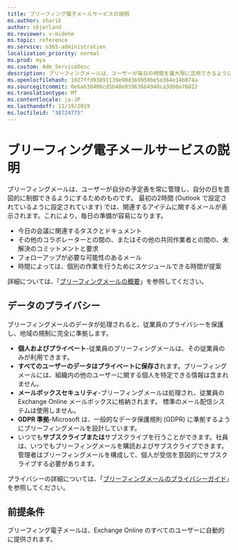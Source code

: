 ```yaml
---
title: ブリーフィング電子メールサービスの説明
ms.author: sharik
author: skjerland
ms.reviewer: v-midehm
ms.topic: reference
ms.service: o365-administration
localization_priority: normal
ms.prod: mya
ms.custom: Adm_ServiceDesc
description: ブリーフィングメールは、ユーザーが毎日の時間を最大限に活用できるようにします。 さまざまな要素にまたがる機会を特定し、タイムリーな事前通知を提供します。
ms.openlocfilehash: 1027ffd93891139e90d369950be5e364e14b074a
ms.sourcegitcommit: 0eba638406cd5b48e01963664948ca3db0a76822
ms.translationtype: MT
ms.contentlocale: ja-JP
ms.lasthandoff: 11/19/2019
ms.locfileid: "38724775"
---
```

# <a name="briefing-email-service-description"></a>ブリーフィング電子メールサービスの説明

ブリーフィングメールは、ユーザーが自分の予定表を常に管理し、自分の日を意図的に制御できるようにするためのものです。 最初の2時間 (Outlook で設定されているように設定されています) では、関連するアイテムに関するメールが表示されます。これにより、毎日の準備が容易になります。

* 今日の会議に関連するタスクとドキュメント
* その他のコラボレーターとの間の、またはその他の共同作業者との間の、未解決のコミットメントと要求
* フォローアップが必要な可能性のあるメール
* 時間によっては、個別の作業を行うためにスケジュールできる時間が提案

詳細については、「[ブリーフィングメールの概要](https://docs.microsoft.com/Briefing/be-overview)」を参照してください。

## <a name="data-privacy"></a>データのプライバシー

ブリーフィングメールのデータが処理されると、従業員のプライバシーを保護し、地域の規制に完全に準拠します。

* **個人およびプライベート**-従業員のブリーフィングメールは、その従業員のみが利用できます。
* **すべてのユーザーのデータはプライベートに保存さ**れます。ブリーフィングメールには、組織内の他のユーザーに関する個人を特定できる情報は含まれません。
* **メールボックスセキュリティ**-ブリーフィングメールは処理され、従業員の Exchange Online メールボックスに格納されます。 標準のメール配信システムは使用しません。
* **GDPR 準拠**-Microsoft は、一般的なデータ保護規則 (GDPR) に準拠するようにブリーフィングメールを設計しています。
* いつでも**サブスクライブまたは**サブスクライブを行うことができます。社員は、いつでもブリーフィングメールを購読およびサブスクライブできます。 管理者はブリーフィングメールを構成して、個人が受信を意図的にサブスクライブする必要があります。

プライバシーの詳細については、「[ブリーフィングメールのプライバシーガイド](https://docs.microsoft.com/Briefing/be-privacy)」を参照してください。

## <a name="prerequisites"></a>前提条件

ブリーフィング電子メールは、Exchange Online のすべてのユーザーに自動的に提供されます。